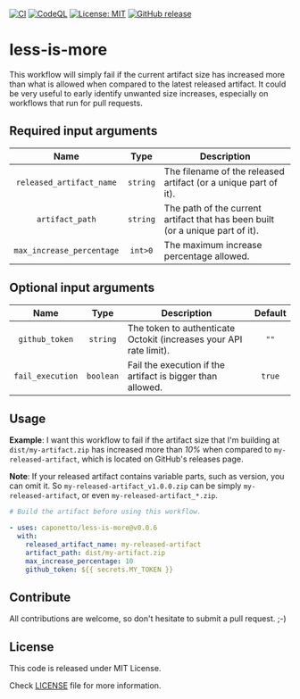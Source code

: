 [![CI](https://github.com/caponetto/less-is-more/actions/workflows/CI.yml/badge.svg)](https://github.com/caponetto/less-is-more/actions/workflows/CI.yml)
[![CodeQL](https://github.com/caponetto/less-is-more/actions/workflows/codeql-analysis.yml/badge.svg)](https://github.com/caponetto/less-is-more/actions/workflows/codeql-analysis.yml)
[![License: MIT](https://img.shields.io/badge/License-MIT-yellow.svg)](https://opensource.org/licenses/MIT)
[![GitHub release](https://img.shields.io/github/release/caponetto/less-is-more.svg)](https://gitHub.com/caponetto/less-is-more/releases/)

# less-is-more

This workflow will simply fail if the current artifact size has increased more than what is allowed when compared to the latest released artifact. It could be very useful to early identify unwanted size increases, especially on workflows that run for pull requests.

## Required input arguments
Name | Type | Description
:---: | :---: | ---
`released_artifact_name` | `string`| The filename of the released artifact (or a unique part of it).
`artifact_path` | `string` | The path of the current artifact that has been built (or a unique part of it).
`max_increase_percentage` | `int>0` | The maximum increase percentage allowed.

## Optional input arguments
Name | Type | Description | Default
:---: | :---: | --- | :---:
`github_token` | `string` | The token to authenticate Octokit (increases your API rate limit). | `""`
`fail_execution` | `boolean` | Fail the execution if the artifact is bigger than allowed. | `true`

## Usage
**Example**: I want this workflow to fail if the artifact size that I'm building at `dist/my-artifact.zip` has increased more than *10%* when compared to `my-released-artifact`, which is located on GitHub's releases page.

**Note**: If your released artifact contains variable parts, such as version, you can omit it. So `my-released-artifact_v1.0.0.zip` can be simply `my-released-artifact`, or even `my-released-artifact_*.zip`.

```yaml
# Build the artifact before using this workflow.

- uses: caponetto/less-is-more@v0.0.6
  with:
    released_artifact_name: my-released-artifact
    artifact_path: dist/my-artifact.zip
    max_increase_percentage: 10
    github_token: ${{ secrets.MY_TOKEN }}

```
## Contribute
All contributions are welcome, so don't hesitate to submit a pull request. ;-)

## License
This code is released under MIT License.

Check [LICENSE](LICENSE) file for more information.
